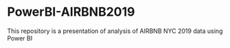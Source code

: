 # PowerBI-AIRBNB2019
This repository is a presentation of analysis of AIRBNB NYC 2019 data using Power BI
